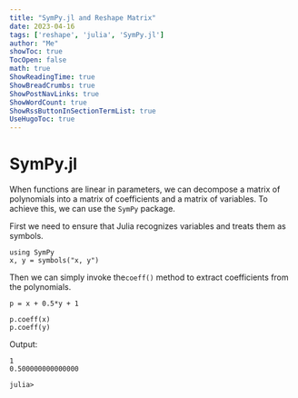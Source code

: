 ```yaml
---
title: "SymPy.jl and Reshape Matrix" 
date: 2023-04-16
tags: ['reshape', 'julia', 'SymPy.jl']
author: "Me"
showToc: true
TocOpen: false
math: true
ShowReadingTime: true
ShowBreadCrumbs: true
ShowPostNavLinks: true
ShowWordCount: true
ShowRssButtonInSectionTermList: true
UseHugoToc: true
---
```


# SymPy.jl

When functions are linear in parameters, we can decompose a matrix of polynomials into a matrix of coefficients and a matrix of variables. To achieve this, we can use the `SymPy` package. 

First we need to ensure that Julia recognizes variables and treats them as symbols. 
```
using SymPy 
x, y = symbols("x, y")
```

Then we can simply invoke the`coeff()` method to extract coefficients from the polynomials. 
```
p = x + 0.5*y + 1 

p.coeff(x)
p.coeff(y)
```
Output:
```
1
0.500000000000000
```

```
julia> 
```

